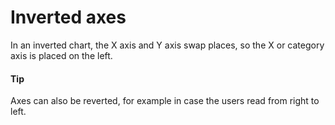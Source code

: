 # Inverted axes

In an inverted chart, the X axis and Y axis swap places, so the X or category axis is placed on the left.

#### Tip

Axes can also be reverted, for example in case the users read from right to left.
